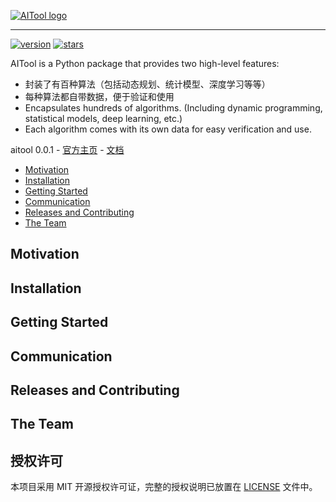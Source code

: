[![AITool logo](https://raw.githubusercontent.com/deepgameai/aitool/main/docs/logo/logo.png)](https://deepgameai.github.io/2020-02-28-test-markdown/)

--------------------------------------------------------------------------------

[![version](https://badgen.net/badge/version/0.0.1/blue)](https://aitool20201028.readthedocs.io/en/latest/)
[![stars](https://img.shields.io/github/stars/deepgameai/aitool?style=social)]()

AITool is a Python package that provides two high-level features:
- 封装了有百种算法（包括动态规划、统计模型、深度学习等等）
- 每种算法都自带数据，便于验证和使用
- Encapsulates hundreds of algorithms. (Including dynamic programming, statistical models, deep learning, etc.)
- Each algorithm comes with its own data for easy verification and use.

aitool 0.0.1 - 
[官方主页](https://deepgameai.github.io/2020-02-28-test-markdown/) - 
[文档](https://aitool20201028.readthedocs.io/en/latest/)

- [Motivation](#motivation)
- [Installation](#installation)
- [Getting Started](#getting-started)
- [Communication](#communication)
- [Releases and Contributing](#releases-and-contributing)
- [The Team](#the-team)

## Motivation

## Installation

## Getting Started

## Communication

## Releases and Contributing

## The Team

## 授权许可
本项目采用 MIT 开源授权许可证，完整的授权说明已放置在 [LICENSE](LICENSE) 文件中。